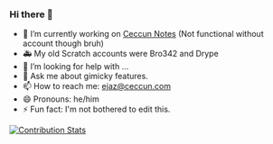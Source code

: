 ### Hi there 👋

- 🔭 I’m currently working on [Ceccun Notes](https://ceccun.com/notes) (Not functional without account though bruh)
- 🚑️ My old Scratch accounts were Bro342 and Drype
- 🤔 I’m looking for help with ...
- 💬 Ask me about gimicky features.
- 📫 How to reach me: ejaz@ceccun.com
- 😄 Pronouns: he/him
- ⚡ Fun fact: I'm not bothered to edit this.

[![Contribution Stats](https://github-contribution-stats.vercel.app/api/?username=ejaz4)](https://github.com/LordDashMe/github-contribution-stats/)
